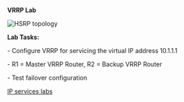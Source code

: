 ﻿<a name="br1"></a> 

**VRRP Lab**

![HSRP topology](https://github.com/tech-zero/encor-study/blob/main/images/vrrp.png?raw=true)

**Lab Tasks:**

\- Configure VRRP for servicing the virtual IP address 10.1.1.1

\- R1 = Master VRRP Router, R2 = Backup VRRP Router

\- Test failover configuration

[IP services labs](../)
